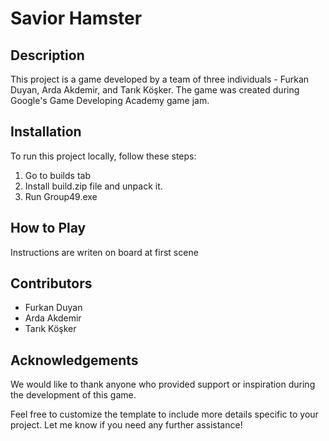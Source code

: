 # Savior Hamster

## Description
This project is a game developed by a team of three individuals - Furkan Duyan, Arda Akdemir, and Tarık Köşker. The game was created during Google's Game Developing Academy game jam.

## Installation
To run this project locally, follow these steps:
1. Go to builds tab
2. Install build.zip file and unpack it.
3. Run Group49.exe

## How to Play
Instructions are writen on board at first scene

## Contributors
- Furkan Duyan
- Arda Akdemir
- Tarık Köşker

## Acknowledgements
We would like to thank anyone who provided support or inspiration during the development of this game.

Feel free to customize the template to include more details specific to your project. Let me know if you need any further assistance!
